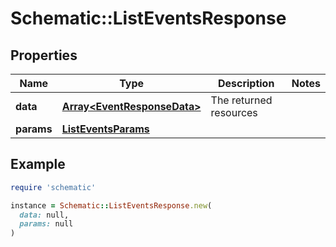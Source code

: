 # Schematic::ListEventsResponse

## Properties

| Name | Type | Description | Notes |
| ---- | ---- | ----------- | ----- |
| **data** | [**Array&lt;EventResponseData&gt;**](EventResponseData.md) | The returned resources |  |
| **params** | [**ListEventsParams**](ListEventsParams.md) |  |  |

## Example

```ruby
require 'schematic'

instance = Schematic::ListEventsResponse.new(
  data: null,
  params: null
)
```

